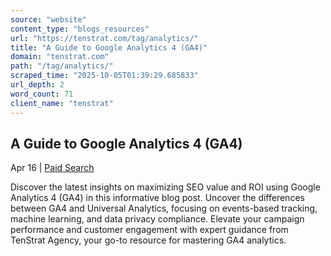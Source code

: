 ```yaml
---
source: "website"
content_type: "blogs_resources"
url: "https://tenstrat.com/tag/analytics/"
title: "A Guide to Google Analytics 4 (GA4)"
domain: "tenstrat.com"
path: "/tag/analytics/"
scraped_time: "2025-10-05T01:39:29.685833"
url_depth: 2
word_count: 71
client_name: "tenstrat"
---
```


## A Guide to Google Analytics 4 (GA4)

Apr 16 | [Paid Search](https://tenstrat.com/category/paid-search/)

Discover the latest insights on maximizing SEO value and ROI using Google Analytics 4 (GA4) in this informative blog post. Uncover the differences between GA4 and Universal Analytics, focusing on events-based tracking, machine learning, and data privacy compliance. Elevate your campaign performance and customer engagement with expert guidance from TenStrat Agency, your go-to resource for mastering GA4 analytics.